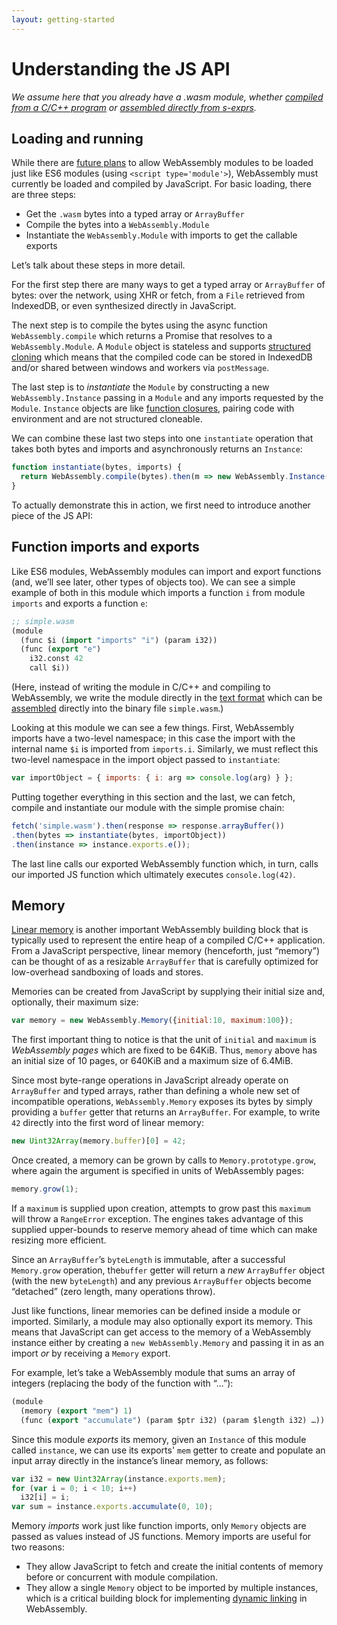 ```yaml
---
layout: getting-started
---
```


# Understanding the JS API

_We assume here that you already have a .wasm module, whether [compiled from a C/C++ program](/getting-started/developers-guide/) or [assembled directly from s-exprs](/getting-started/advanced-tools/#wabt-the-webassembly-binary-toolkit)._


## Loading and running

While there are [future plans](/docs/future-features/) to allow WebAssembly modules to be loaded just like ES6 modules (using `<script type='module'>`), WebAssembly must currently be loaded and compiled by JavaScript.  For basic loading, there are three steps:

- Get the `.wasm` bytes into a typed array or `ArrayBuffer`
- Compile the bytes into a `WebAssembly.Module`
- Instantiate the `WebAssembly.Module` with imports to get the callable exports


Let’s talk about these steps in more detail.


For the first step there are many ways to get a typed array or `ArrayBuffer` of bytes: over the network, using XHR or fetch, from a `File` retrieved from IndexedDB, or even synthesized directly in JavaScript.


The next step is to compile the bytes using the async function `WebAssembly.compile` which returns a Promise that resolves to a `WebAssembly.Module`.  A `Module` object is stateless and supports [structured cloning](https://developer.mozilla.org/en-US/docs/Web/API/Web_Workers_API/Structured_clone_algorithm) which means that the compiled code can be stored in IndexedDB and/or shared between windows and workers via `postMessage`.


The last step is to *instantiate* the `Module` by constructing a new `WebAssembly.Instance` passing in a `Module` and any imports requested by the `Module`.  `Instance` objects are like [function closures](https://en.wikipedia.org/wiki/Closure_(computer_programming)), pairing code with environment and are not structured cloneable.


We can combine these last two steps into one `instantiate` operation that takes both bytes and imports and asynchronously returns an `Instance`:


```js
function instantiate(bytes, imports) {
  return WebAssembly.compile(bytes).then(m => new WebAssembly.Instance(m, imports));
}
```

To actually demonstrate this in action, we first need to introduce another piece of the JS API:

## Function imports and exports

Like ES6 modules, WebAssembly modules can import and export functions (and, we’ll see later, other types of objects too).  We can see a simple example of both in this module which imports a function `i` from module `imports` and exports a function `e`:


```lisp
;; simple.wasm
(module
  (func $i (import "imports" "i") (param i32))
  (func (export "e")
    i32.const 42
    call $i))
```

(Here, instead of writing the module in C/C++ and compiling to WebAssembly, we write the module directly in the [text format](/docs/text-format/) which can be [assembled](/getting-started/advanced-tools/#wabt-the-webassembly-binary-toolkit) directly into the binary file `simple.wasm`.)


Looking at this module we can see a few things.  First, WebAssembly imports have a two-level namespace; in this case the import with the internal name `$i` is imported from `imports.i`.  Similarly, we must reflect this two-level namespace in the import object passed to `instantiate`:


```js
var importObject = { imports: { i: arg => console.log(arg) } };
```


Putting together everything in this section and the last, we can fetch, compile and instantiate our module with the simple promise chain:


```js
fetch('simple.wasm').then(response => response.arrayBuffer())
.then(bytes => instantiate(bytes, importObject))
.then(instance => instance.exports.e());
```


The last line calls our exported WebAssembly function which, in turn, calls our imported JS function which ultimately executes `console.log(42)`.

## Memory

[Linear memory](/docs/semantics/#linear-memory) is another important WebAssembly building block that is typically used to represent the entire heap of a compiled C/C++ application.  From a JavaScript perspective, linear memory (henceforth, just “memory”) can be thought of as a resizable `ArrayBuffer` that is carefully optimized for low-overhead sandboxing of loads and stores.


Memories can be created from JavaScript by supplying their initial size and, optionally, their maximum size:


```js
var memory = new WebAssembly.Memory({initial:10, maximum:100});
```


The first important thing to notice is that the unit of `initial` and `maximum` is *WebAssembly pages* which are fixed to be 64KiB.  Thus, `memory` above has an initial size of 10 pages, or 640KiB and a maximum size of 6.4MiB.


Since most byte-range operations in JavaScript already operate on `ArrayBuffer` and typed arrays, rather than defining a whole new set of incompatible operations, `WebAssembly.Memory` exposes its bytes by simply providing a `buffer` getter that returns an `ArrayBuffer`.  For example, to write `42` directly into the first word of linear memory:


```js
new Uint32Array(memory.buffer)[0] = 42;
```


Once created, a memory can be grown by calls to `Memory.prototype.grow`, where again the argument is specified in units of WebAssembly pages:


```js
memory.grow(1);
```


If a `maximum` is supplied upon creation, attempts to grow past this `maximum` will throw a `RangeError` exception.  The engines takes advantage of this supplied upper-bounds to reserve memory ahead of time which can make resizing more efficient.


Since an `ArrayBuffer`’s `byteLength` is immutable, after a successful `Memory.grow` operation, the`buffer` getter will return a *new* `ArrayBuffer` object (with the new `byteLength`) and any previous `ArrayBuffer` objects become “detached” (zero length, many operations throw).


Just like functions, linear memories can be defined inside a module or imported.  Similarly, a module may also optionally export its memory.  This means that JavaScript can get access to the memory of a WebAssembly instance either by creating a `new WebAssembly.Memory` and passing it in as an import *or* by receiving a `Memory` export.


For example, let’s take a WebAssembly module that sums an array of integers (replacing the body of the function with “...”):


```lisp
(module
  (memory (export "mem") 1)
  (func (export "accumulate") (param $ptr i32) (param $length i32) …))
```


Since this module *exports* its memory, given an `Instance` of this module called `instance`, we can use its exports' `mem` getter to create and populate an input array directly in the instance’s linear memory, as follows:


```js
var i32 = new Uint32Array(instance.exports.mem);
for (var i = 0; i < 10; i++)
  i32[i] = i;
var sum = instance.exports.accumulate(0, 10);
```


Memory *imports* work just like function imports, only `Memory` objects are passed as values instead of JS functions.  Memory imports are useful for two reasons:

- They allow JavaScript to fetch and create the initial contents of memory before or concurrent with module compilation.
- They allow a single `Memory` object to be imported by multiple instances, which is a critical building block for implementing [dynamic linking](/docs/dynamic-linking) in WebAssembly.
